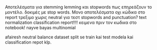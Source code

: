   Αποτελέσματα για stemming lemming και stopwords πως επηρεάζουν το μοντέλο.
  δοκιμές με stop words.
  Μονο αποτελέσματα οχι κώδικα στο report
  τρεξιμο χωρις  neutral για τεστ
  stopwords and punctuation?
  text normalization
  classification report!!!!
  κειμενα πριν τον κωδικα στο notebook!
  nayve bayas multinomial


   afairesh neutral 
   balance dataset
   split se train kai test 
   modela kai classification repot klp.
